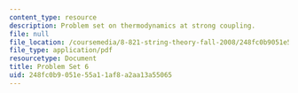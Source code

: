 ```yaml
---
content_type: resource
description: Problem set on thermodynamics at strong coupling.
file: null
file_location: /coursemedia/8-821-string-theory-fall-2008/248fc0b9051e55a11af8a2aa13a55065_pset06.pdf
file_type: application/pdf
resourcetype: Document
title: Problem Set 6
uid: 248fc0b9-051e-55a1-1af8-a2aa13a55065
---
```

